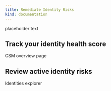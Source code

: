 ```yaml
---
title: Remediate Identity Risks
kind: documentation
---
```


placeholder text

## Track your identity health score

CSM overview page

## Review active identity risks

Identities explorer